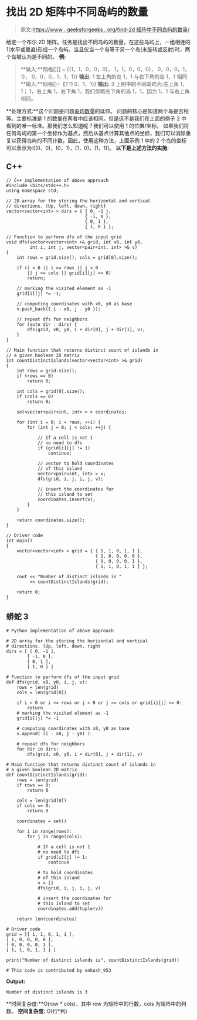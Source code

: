 # 找出 2D 矩阵中不同岛屿的数量

> 原文:[https://www . geeksforgeeks . org/find-2d 矩阵中不同岛屿的数量/](https://www.geeksforgeeks.org/find-the-number-of-distinct-islands-in-a-2d-matrix/)

给定一个布尔 2D 矩阵。任务是找出不同岛屿的数量，在这些岛屿上，一组相连的 1(水平或垂直)形成一个岛屿。当且仅当一个岛等于另一个岛(未旋转或反射)时，两个岛被认为是不同的。
**例:**

> **输入:**网格[][] =
> {{1，1，0，0，0}，
> 1，1，0，0，0}，
> 0，0，0，1，1}，
> 0，0，0，1，1，1}}
> **输出:** 1
> 左上角的岛 1，1 与右下角的岛 1，1 相同
> **输入:**网格[]=【T11 0，1，1}}
> **输出:** 3
> 上例中的不同岛屿为:左上角 1，1； 1，右上角 1，右下角 1。我们忽略左下角的岛 1，1，因为 1，1 与右上角相同。

**处理方式:**这个问题是问题[岛屿数量](https://www.geeksforgeeks.org/find-number-of-islands/)的延伸。
问题的核心是知道两个岛是否相等。主要标准是 1 的数量在两者中应该相同。但是这不是我们在上面的例子 2 中看到的唯一标准。那我们怎么知道呢？我们可以使用 1 的位置/坐标。
如果我们将任何岛屿的第一个坐标作为基点，然后从基点计算其他点的坐标，我们可以消除重复以获得岛屿的不同计数。因此，使用这种方法，上面示例 1 中的 2 个岛的坐标可以表示为:[(0，0)，(0，1)，(1，0)，(1，1)]。
**以下是上述方法的实施:**

## C++

```
// C++ implementation of above approach
#include <bits/stdc++.h>
using namespace std;

// 2D array for the storing the horizontal and vertical
// directions. (Up, left, down, right}
vector<vector<int> > dirs = { { 0, -1 },
                              { -1, 0 },
                              { 0, 1 },
                              { 1, 0 } };

// Function to perform dfs of the input grid
void dfs(vector<vector<int> >& grid, int x0, int y0,
         int i, int j, vector<pair<int, int> >& v)
{
    int rows = grid.size(), cols = grid[0].size();

    if (i < 0 || i >= rows || j < 0
        || j >= cols || grid[i][j] <= 0)
        return;

    // marking the visited element as -1
    grid[i][j] *= -1;

    // computing coordinates with x0, y0 as base
    v.push_back({ i - x0, j - y0 });

    // repeat dfs for neighbors
    for (auto dir : dirs) {
        dfs(grid, x0, y0, i + dir[0], j + dir[1], v);
    }
}

// Main function that returns distinct count of islands in
// a given boolean 2D matrix
int countDistinctIslands(vector<vector<int> >& grid)
{
    int rows = grid.size();
    if (rows == 0)
        return 0;

    int cols = grid[0].size();
    if (cols == 0)
        return 0;

    set<vector<pair<int, int> > > coordinates;

    for (int i = 0; i < rows; ++i) {
        for (int j = 0; j < cols; ++j) {

            // If a cell is not 1
            // no need to dfs
            if (grid[i][j] != 1)
                continue;

            // vector to hold coordinates
            // of this island
            vector<pair<int, int> > v;
            dfs(grid, i, j, i, j, v);

            // insert the coordinates for
            // this island to set
            coordinates.insert(v);
        }
    }

    return coordinates.size();
}

// Driver code
int main()
{
    vector<vector<int> > grid = { { 1, 1, 0, 1, 1 },
                                  { 1, 0, 0, 0, 0 },
                                  { 0, 0, 0, 0, 1 },
                                  { 1, 1, 0, 1, 1 } };

    cout << "Number of distinct islands is "
         << countDistinctIslands(grid);

    return 0;
}
```

## 蟒蛇 3

```
# Python implementation of above approach

# 2D array for the storing the horizontal and vertical
# directions. (Up, left, down, right
dirs = [ [ 0, -1 ],
        [ -1, 0 ],
        [ 0, 1 ],
        [ 1, 0 ] ]

# Function to perform dfs of the input grid
def dfs(grid, x0, y0, i, j, v):
    rows = len(grid)
    cols = len(grid[0])

    if i < 0 or i >= rows or j < 0 or j >= cols or grid[i][j] <= 0:
        return
    # marking the visited element as -1
    grid[i][j] *= -1

    # computing coordinates with x0, y0 as base
    v.append( (i - x0, j - y0) )

    # repeat dfs for neighbors
    for dir in dirs:
        dfs(grid, x0, y0, i + dir[0], j + dir[1], v)

# Main function that returns distinct count of islands in
# a given boolean 2D matrix
def countDistinctIslands(grid):
    rows = len(grid)
    if rows == 0:
        return 0

    cols = len(grid[0])
    if cols == 0:
        return 0

    coordinates = set()

    for i in range(rows):
        for j in range(cols):

            # If a cell is not 1
            # no need to dfs
            if grid[i][j] != 1:
                continue

            # to hold coordinates
            # of this island
            v = []
            dfs(grid, i, j, i, j, v)

            # insert the coordinates for
            # this island to set
            coordinates.add(tuple(v))

    return len(coordinates)

# Driver code
grid = [[ 1, 1, 0, 1, 1 ],
[ 1, 0, 0, 0, 0 ],
[ 0, 0, 0, 0, 1 ],
[ 1, 1, 0, 1, 1 ] ]

print("Number of distinct islands is", countDistinctIslands(grid))

# This code is contributed by ankush_953
```

**Output:** 

```
Number of distinct islands is 3
```

**时间复杂度:**O(row * cols)，其中 row 为矩阵中的行数，cols 为矩阵中的列数。
**空间复杂度:** O(行*列)